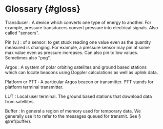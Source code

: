 # Glossary {#gloss}

Transducer
: A device which converts one type of energy to another. For example, pressure transducers convert pressure into electrical signals. Also called "sensors".

Pin (v.)
: of a sensor: to get stuck reading one value even as the quantity measured is changing. For example, a pressure sensor may pin at some max value even as pressure increases. Can also pin to low values. Sometimes also "peg".

Argos
: A system of polar orbiting satellites and ground based stations which can locate beacons using Doppler calculations as well as uplink data.

Platform or PTT
: A particular Argos beacon or transmitter. PTT stands for platform terminal transmitter.

LUT
: Local user terminal. The ground based stations that download data from satellites.

Buffer
: In general a region of memory used for temporary data. We generally use it to refer to the messages queued for transmit. See § \@ref(buffer).

